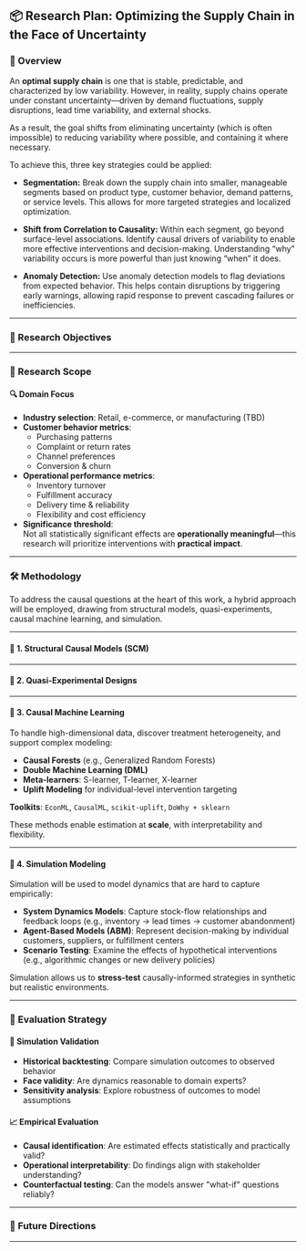 ## 📦 Research Plan: Optimizing the Supply Chain in the Face of Uncertainty

### 🧭 Overview
An **optimal supply chain** is one that is stable, predictable, and characterized by low variability. However, in reality, supply chains operate under constant uncertainty—driven by demand fluctuations, supply disruptions, lead time variability, and external shocks.

As a result, the goal shifts from eliminating uncertainty (which is often impossible) to reducing variability where possible, and containing it where necessary.

To achieve this, three key strategies could be applied:

- **Segmentation:**
Break down the supply chain into smaller, manageable segments based on product type, customer behavior, demand patterns, or service levels. This allows for more targeted strategies and localized optimization.

- **Shift from Correlation to Causality:**
Within each segment, go beyond surface-level associations. Identify causal drivers of variability to enable more effective interventions and decision-making. Understanding “why” variability occurs is more powerful than just knowing “when” it does.

- **Anomaly Detection:**
Use anomaly detection models to flag deviations from expected behavior. This helps contain disruptions by triggering early warnings, allowing rapid response to prevent cascading failures or inefficiencies.
---

### 🎯 Research Objectives


---

### 🧩 Research Scope

#### 🔍 Domain Focus



- **Industry selection**: Retail, e-commerce, or manufacturing (TBD)
- **Customer behavior metrics**:
  - Purchasing patterns
  - Complaint or return rates
  - Channel preferences
  - Conversion & churn
- **Operational performance metrics**:
  - Inventory turnover
  - Fulfillment accuracy
  - Delivery time & reliability
  - Flexibility and cost efficiency
- **Significance threshold**:  
  Not all statistically significant effects are **operationally meaningful**—this research will prioritize interventions with **practical impact**.

---

### 🛠️ Methodology

To address the causal questions at the heart of this work, a hybrid approach will be employed, drawing from structural models, quasi-experiments, causal machine learning, and simulation.

---

#### 🧠 1. Structural Causal Models (SCM)



---

#### 🧪 2. Quasi-Experimental Designs




---

#### 🤖 3. Causal Machine Learning

To handle high-dimensional data, discover treatment heterogeneity, and support complex modeling:

- **Causal Forests** (e.g., Generalized Random Forests)
- **Double Machine Learning (DML)**
- **Meta-learners**: S-learner, T-learner, X-learner
- **Uplift Modeling** for individual-level intervention targeting

**Toolkits**: `EconML`, `CausalML`, `scikit-uplift`, `DoWhy + sklearn`

These methods enable estimation at **scale**, with interpretability and flexibility.

---

#### 🧪 4. Simulation Modeling

Simulation will be used to model dynamics that are hard to capture empirically:

- **System Dynamics Models**: Capture stock-flow relationships and feedback loops (e.g., inventory → lead times → customer abandonment)
- **Agent-Based Models (ABM)**: Represent decision-making by individual customers, suppliers, or fulfillment centers
- **Scenario Testing**: Examine the effects of hypothetical interventions (e.g., algorithmic changes or new delivery policies)

Simulation allows us to **stress-test** causally-informed strategies in synthetic but realistic environments.

---

### 📏 Evaluation Strategy

#### 🔬 Simulation Validation

- **Historical backtesting**: Compare simulation outcomes to observed behavior
- **Face validity**: Are dynamics reasonable to domain experts?
- **Sensitivity analysis**: Explore robustness of outcomes to model assumptions

#### 📈 Empirical Evaluation

- **Causal identification**: Are estimated effects statistically and practically valid?
- **Operational interpretability**: Do findings align with stakeholder understanding?
- **Counterfactual testing**: Can the models answer "what-if" questions reliably?

---

### 🔄 Future Directions



---
